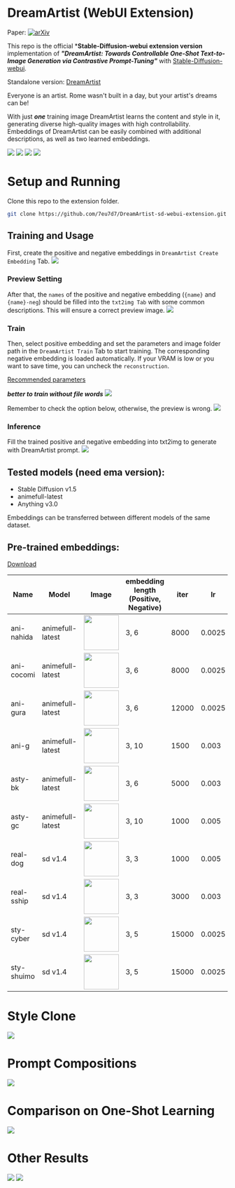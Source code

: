 # DreamArtist (WebUI Extension)

Paper: [![arXiv](https://img.shields.io/badge/arXiv-2211.11337-b31b1b.svg)](https://arxiv.org/abs/2211.11337)

This repo is the official ***Stable-Diffusion-webui extension version** implementation of ***"DreamArtist: Towards Controllable One-Shot Text-to-Image Generation via Contrastive Prompt-Tuning"*** 
with [Stable-Diffusion-webui](https://github.com/AUTOMATIC1111/stable-diffusion-webui).

Standalone version: [DreamArtist](https://github.com/7eu7d7/DreamArtist-stable-diffusion)

Everyone is an artist. Rome wasn't built in a day, but your artist's dreams can be!

With just ***one*** training image DreamArtist learns the content and style in it, generating diverse high-quality images with high controllability.
Embeddings of DreamArtist can be easily combined with additional descriptions, as well as two learned embeddings.

![](imgs/exp1.jpg)
![](imgs/exp_text1.jpg)
![](imgs/exp_text2.jpg)
![](imgs/exp_text3.jpg)

# Setup and Running

Clone this repo to the extension folder.
```bash
git clone https://github.com/7eu7d7/DreamArtist-sd-webui-extension.git extensions/DreamArtist
```

## Training and Usage

First, create the positive and negative embeddings in ```DreamArtist Create Embedding``` Tab.
![](imgs/create.jpg)

### Preview Setting
After that, the ```names``` of the positive and negative embedding (```{name}``` and ```{name}-neg```) should be filled into the
```txt2img Tab``` with some common descriptions. This will ensure a correct preview image.
![](imgs/preview.png)

### Train
Then, select positive embedding and set the parameters and image folder path in the ```DreamArtist Train``` Tab to start training.
The corresponding negative embedding is loaded automatically.
If your VRAM is low or you want to save time, you can uncheck the ```reconstruction```.

[Recommended parameters](https://github.com/7eu7d7/DreamArtist-sd-webui-extension#pre-trained-embeddings)

***better to train without file words***
![](imgs/train.jpg)

Remember to check the option below, otherwise, the preview is wrong.
![](imgs/fromtxt.png)

### Inference
Fill the trained positive and negative embedding into txt2img to generate with DreamArtist prompt.
![](imgs/gen.jpg)

## Tested models (need ema version):
+ Stable Diffusion v1.5
+ animefull-latest
+ Anything v3.0

Embeddings can be transferred between different models of the same dataset.

## Pre-trained embeddings:



[Download](https://github.com/7eu7d7/DreamArtist-stable-diffusion/releases/tag/embeddings_v2)

| Name       | Model            | Image                                                              | embedding length <br> (Positive, Negative) | iter  | lr     | cfg scale |
|------------|------------------|--------------------------------------------------------------------|--------------------------------------------|-------|--------|-----------|
| ani-nahida | animefull-latest | <img src="imgs/pre/nahida.jpg" width = "80" height = "80" alt=""/> | 3, 6                                       | 8000  | 0.0025 | 3         |
| ani-cocomi | animefull-latest | <img src="imgs/pre/cocomi.jpg" width = "80" height = "80" alt=""/> | 3, 6                                       | 8000  | 0.0025 | 3         |
| ani-gura   | animefull-latest | <img src="imgs/pre/gura.jpg" width = "80" height = "80" alt=""/>   | 3, 6                                       | 12000 | 0.0025 | 3         |
| ani-g      | animefull-latest | <img src="imgs/pre/g.jpg" width = "80" height = "80" alt=""/>      | 3, 10                                      | 1500  | 0.003  | 5         |
| asty-bk    | animefull-latest | <img src="imgs/pre/bk.jpg" width = "80" height = "80" alt=""/>     | 3, 6                                       | 5000  | 0.003  | 3         |
| asty-gc    | animefull-latest | <img src="imgs/pre/gc.jpg" width = "80" height = "80" alt=""/>     | 3, 10                                      | 1000  | 0.005  | 5         |
| real-dog   | sd v1.4          | <img src="imgs/pre/dog.jpg" width = "80" height = "80" alt=""/>    | 3, 3                                       | 1000  | 0.005  | 5         |
| real-sship | sd v1.4          | <img src="imgs/pre/sship.jpg" width = "80" height = "80" alt=""/>  | 3, 3                                       | 3000  | 0.003  | 5         |
| sty-cyber  | sd v1.4          | <img src="imgs/pre/cyber.jpg" width = "80" height = "80" alt=""/>  | 3, 5                                       | 15000 | 0.0025 | 5         |
| sty-shuimo | sd v1.4          | <img src="imgs/pre/shuimo.jpg" width = "80" height = "80" alt=""/> | 3, 5                                       | 15000 | 0.0025 | 5         |


# Style Clone
![](imgs/exp_style.jpg)

# Prompt Compositions
![](imgs/exp_comp.jpg)

# Comparison on One-Shot Learning
![](imgs/cmp.jpg)

# Other Results
![](imgs/cnx.jpg)
![](imgs/cnx2.jpg)


